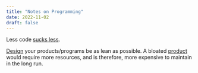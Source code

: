 ```yaml
---
title: "Notes on Programming"
date: 2022-11-02
draft: false
---
```


Less code [sucks less](https://suckless.org).

[Design](/design) your products/programs be as lean as possible.
A bloated [product](/prodm) would require more resources,
and is therefore,
more expensive to maintain in the long run.
